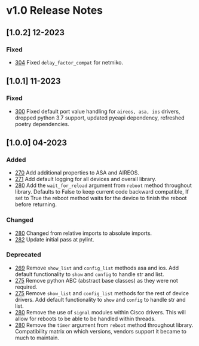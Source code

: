 # v1.0 Release Notes

## [1.0.2] 12-2023

### Fixed
- [304](https://github.com/networktocode/pyntc/pull/304) Fixed `delay_factor_compat` for netmiko.

## [1.0.1] 11-2023

### Fixed
- [300](https://github.com/networktocode/pyntc/pull/300) Fixed default port value handling for `aireos, asa, ios` drivers, dropped python 3.7 support, updated pyeapi dependency, refreshed poetry dependencies.

## [1.0.0] 04-2023

### Added

- [270](https://github.com/networktocode/pyntc/pull/270) Add additional properties to ASA and AIREOS.
- [271](https://github.com/networktocode/pyntc/pull/271) Add default logging for all devices and overall library.
- [280](https://github.com/networktocode/pyntc/pull/280) Add the `wait_for_reload` argument from `reboot` method throughout library. Defaults to False to keep current code backward compatible, If set to True the reboot method waits for the device to finish the reboot before returning.

### Changed
- [280](https://github.com/networktocode/pyntc/pull/280) Changed from relative imports to absolute imports.
- [282](https://github.com/networktocode/pyntc/pull/282) Update initial pass at pylint.

### Deprecated

- [269](https://github.com/networktocode/pyntc/pull/269) Remove `show_list` and `config_list` methods asa and ios. Add default functionality to `show` and `config` to handle str and list.
- [275](https://github.com/networktocode/pyntc/pull/275) Remove python ABC (abstract base classes) as they were not required.
- [275](https://github.com/networktocode/pyntc/pull/275) Remove `show_list` and `config_list` methods for the rest of device drivers. Add default functionality to `show` and `config` to handle str and list.
- [280](https://github.com/networktocode/pyntc/pull/280) Remove the use of `signal` modules within Cisco drivers. This will allow for reboots to be able to be handled within threads.
- [280](https://github.com/networktocode/pyntc/pull/280) Remove the `timer` argument from `reboot` method throughout library. Compatibility matrix on which versions, vendors support it became to much to maintain.
